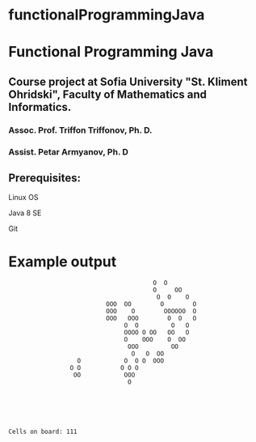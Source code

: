 # functionalProgrammingJava
<h1>Functional Programming Java</h1>

<h2>Course project at Sofia University "St. Kliment Ohridski", Faculty of Mathematics and Informatics.</h2>

<h3>Assoc. Prof. Triffon Triffonov, Ph. D.</h3>
<h3>Assist. Petar Armyanov, Ph. D</h3>

<h2>Prerequisites:</h2>
<p>Linux OS</p>
<p>Java 8 SE</p>
<p>Git</p>

# Example output

											O  O            
											O     OO        
											 O  O    O      
							   OOO  OO        O        O    
							   OOO    O        OOOOOO  O    
							   OOO   OOO        O  O   O    
									O  O         O   O      
									OOOO O OO   OO   O      
									O    OOO    O  OO       
									 OOO         OO         
									  O   O  OO             
					   O            O  O O  OOO             
					 O O           O O O                    
					  OO            OOO                     
									 O                      
															
															
															
															
															
															
	Cells on board: 111
